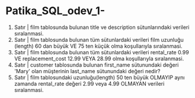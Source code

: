 # Patika_SQL_odev_1-

1. Satır | film tablosunda bulunan title ve description sütunlarındaki verileri sıralanmasi.
2. Satır | film tablosunda bulunan tüm sütunlardaki verileri film uzunluğu (length) 60 dan büyük VE 75 ten küçük olma koşullarıyla sıralanmasi.
3. Satır | film tablosunda bulunan tüm sütunlardaki verileri rental_rate 0.99 VE replacement_cost 12.99 VEYA 28.99 olma koşullarıyla sıralanmasi.
4. Satır | customer tablosunda bulunan first_name sütunundaki değeri 'Mary' olan müşterinin last_name sütunundaki değeri nedir?
5. Satır | film tablosundaki uzunluğu(length) 50 ten büyük OLMAYIP aynı zamanda rental_rate değeri 2.99 veya 4.99 OLMAYAN verileri sıralanmasi.
